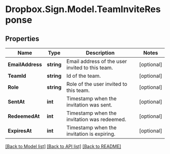 # Dropbox.Sign.Model.TeamInviteResponse

## Properties

Name | Type | Description | Notes
------------ | ------------- | ------------- | -------------
**EmailAddress** | **string** |  Email address of the user invited to this team.  | [optional] 
**TeamId** | **string** |  Id of the team.  | [optional] 
**Role** | **string** |  Role of the user invited to this team.  | [optional] 
**SentAt** | **int** |  Timestamp when the invitation was sent.  | [optional] 
**RedeemedAt** | **int** |  Timestamp when the invitation was redeemed.  | [optional] 
**ExpiresAt** | **int** |  Timestamp when the invitation is expiring.  | [optional] 

[[Back to Model list]](../README.md#documentation-for-models) [[Back to API list]](../README.md#documentation-for-api-endpoints) [[Back to README]](../README.md)

